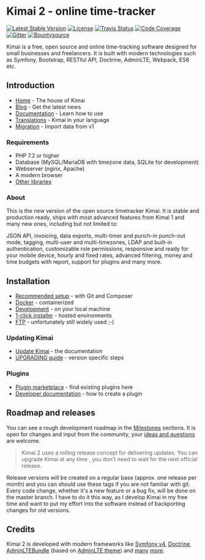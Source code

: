 # Kimai 2 - online time-tracker

[![Latest Stable Version](https://poser.pugx.org/kevinpapst/kimai2/v/stable)](https://packagist.org/packages/kevinpapst/kimai2)
[![License](https://poser.pugx.org/kevinpapst/kimai2/license)](https://packagist.org/packages/kevinpapst/kimai2)
[![Travis Status](https://travis-ci.org/kevinpapst/kimai2.svg?branch=master)](https://travis-ci.org/kevinpapst/kimai2)
[![Code Coverage](https://codecov.io/gh/kevinpapst/kimai2/branch/master/graph/badge.svg)](https://codecov.io/gh/kevinpapst/kimai2)
[![Gitter](https://badges.gitter.im/kimai2/support.svg)](https://gitter.im/kimai2/support)
[![Bountysource](https://img.shields.io/bountysource/team/kimai2/activity)](https://www.bountysource.com/teams/kimai2)

Kimai is a free, open source and online time-tracking software designed for small businesses and freelancers. 
It is built with modern technologies such as Symfony, Bootstrap, RESTful API, Doctrine, AdminLTE, Webpack, ES6 etc.

## Introduction

- [Home](https://www.kimai.org) - The house of Kimai
- [Blog](https://www.kimai.org/blog/) - Get the latest news
- [Documentation](https://www.kimai.org/documentation/) - Learn how to use
- [Translations](https://www.kimai.org/documentation/translations.html) - Kimai in your language
- [Migration](https://www.kimai.org/documentation/migration-v1.html) - Import data from v1 

### Requirements

- PHP 7.2 or higher
- Database (MySQL/MariaDB with timezone data, SQLite for development)
- Webserver (nginx, Apache)
- A modern browser
- [Other libraries](https://www.kimai.org/download/)

### About

This is the new version of the open source timetracker Kimai. It is stable and production ready, ships
with most advanced features from Kimai 1 and many new ones, including but not limited to: 

JSON API, invoicing, data exports, multi-timer and punch-in punch-out mode, tagging, multi-user and multi-timezones, 
LDAP and built-in authentication, customizable role permissions, responsive and ready for your mobile device, 
hourly and fixed rates, advanced filtering, money and time budgets with report, support for plugins and many more.

## Installation

- [Recommended setup](https://www.kimai.org/documentation/installation.html#recommended-setup) - with Git and Composer
- [Docker](https://www.kimai.org/documentation/docker.html) - containerized
- [Development](https://www.kimai.org/documentation/installation.html#development-installation) - on your local machine 
- [1-click installer](https://www.kimai.org/documentation/installation.html#hosting-and-1-click-installations) - hosted environments 
- [FTP](https://www.kimai.org/documentation/installation.html#ftp-installation) - unfortunately still widely used ;-)

### Updating Kimai

- [Update Kimai](https://www.kimai.org/documentation/updates.html) - the documentation
- [UPGRADING guide](UPGRADING.md) - version specific steps

### Plugins

- [Plugin marketplace](https://www.kimai.org/store/) - find existing plugins here
- [Developer documentation](https://www.kimai.org/documentation/developers.html) - how to create a plugin

## Roadmap and releases

You can see a rough development roadmap in the [Milestones](https://github.com/kevinpapst/kimai2/milestones) sections.
It is open for changes and input from the community, your [ideas and questions](https://github.com/kevinpapst/kimai2/issues) are welcome.

> Kimai 2 uses a rolling release concept for delivering updates.
> You can upgrade Kimai at any time , you don't need to wait for the next official release.

Release versions will be created on a regular base (approx. one release per month) and you can should use these tags if you are not familiar with git.
Every code change, whether it's a new feature or a bug fix, will be done on the master branch. 
I have to do it this way, as I develop Kimai in my free time and want to put my effort into the software instead of backporting changes for old versions. 

## Credits

Kimai 2 is developed with modern frameworks like 
[Symfony v4](https://github.com/symfony/symfony), 
[Doctrine](https://github.com/doctrine/),
[AdminLTEBundle](https://github.com/kevinpapst/AdminLTEBundle/) (based on [AdminLTE theme](https://github.com/almasaeed2010/AdminLTE)) and 
[many](composer.json) [more](package.json).
